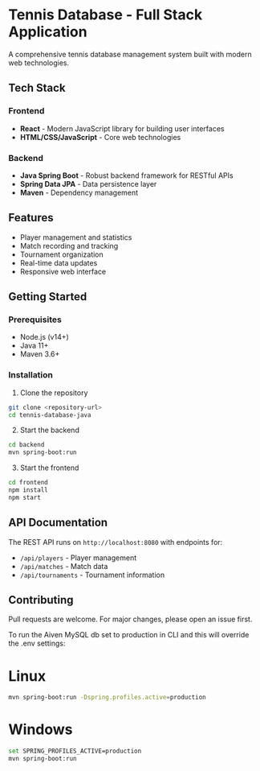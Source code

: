 # Tennis Database - Full Stack Application

A comprehensive tennis database management system built with modern web technologies.

## Tech Stack

### Frontend
- **React** - Modern JavaScript library for building user interfaces
- **HTML/CSS/JavaScript** - Core web technologies

### Backend
- **Java Spring Boot** - Robust backend framework for RESTful APIs
- **Spring Data JPA** - Data persistence layer
- **Maven** - Dependency management

## Features

- Player management and statistics
- Match recording and tracking
- Tournament organization
- Real-time data updates
- Responsive web interface

## Getting Started

### Prerequisites
- Node.js (v14+)
- Java 11+
- Maven 3.6+

### Installation

1. Clone the repository
```bash
git clone <repository-url>
cd tennis-database-java
```

2. Start the backend
```bash
cd backend
mvn spring-boot:run
```

3. Start the frontend
```bash
cd frontend
npm install
npm start
```

## API Documentation

The REST API runs on `http://localhost:8080` with endpoints for:
- `/api/players` - Player management
- `/api/matches` - Match data
- `/api/tournaments` - Tournament information

## Contributing

Pull requests are welcome. For major changes, please open an issue first.

To run the Aiven MySQL db set to production in CLI and this will override the .env settings:
# Linux
```bash
mvn spring-boot:run -Dspring.profiles.active=production
```

# Windows
```bash
set SPRING_PROFILES_ACTIVE=production
mvn spring-boot:run
```